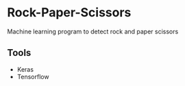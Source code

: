 
# Rock-Paper-Scissors

Machine learning program to detect rock and paper scissors


## Tools

- Keras
- Tensorflow

